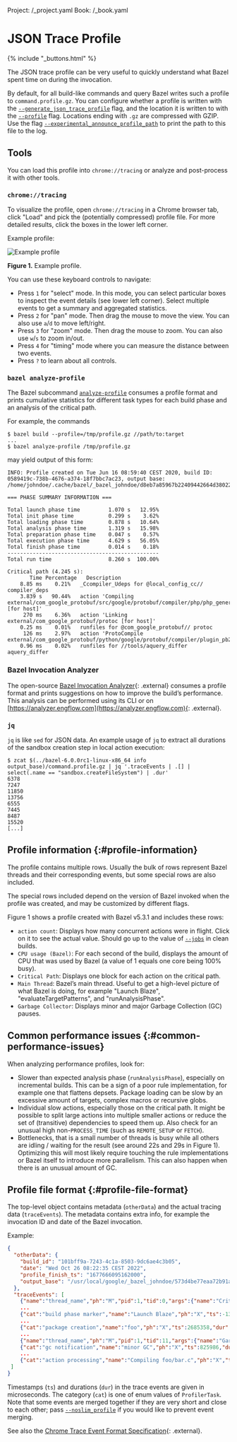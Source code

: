 Project: /_project.yaml
Book: /_book.yaml

# JSON Trace Profile

{% include "_buttons.html" %}

The JSON trace profile can be very useful to quickly understand what Bazel spent
time on during the invocation.

By default, for all build-like commands and query Bazel writes such a profile to
`command.profile.gz`. You can configure whether a profile is written with the
[`--generate_json_trace_profile`](/reference/command-line-reference#flag--generate_json_trace_profile)
flag, and the location it is written to with the
[`--profile`](/docs/user-manual#profile) flag. Locations ending with `.gz` are
compressed with GZIP. Use the flag
[`--experimental_announce_profile_path`](/reference/command-line-reference#flag--experimental_announce_profile_path)
to print the path to this file to the log.

## Tools

You can load this profile into `chrome://tracing` or analyze and
post-process it with other tools.

### `chrome://tracing`

To visualize the profile, open `chrome://tracing` in a Chrome browser tab,
click "Load" and pick the (potentially compressed) profile file. For more
detailed results, click the boxes in the lower left corner.

Example profile:

![Example profile](/docs/images/json-trace-profile.png "Example profile")

**Figure 1.** Example profile.

You can use these keyboard controls to navigate:

*   Press `1` for "select" mode. In this mode, you can select
    particular boxes to inspect the event details (see lower left corner).
    Select multiple events to get a summary and aggregated statistics.
*   Press `2` for "pan" mode. Then drag the mouse to move the view. You
    can also use `a`/`d` to move left/right.
*   Press `3` for "zoom" mode. Then drag the mouse to zoom. You can
    also use `w`/`s` to zoom in/out.
*   Press `4` for "timing" mode where you can measure the distance
    between two events.
*   Press `?` to learn about all controls.

### `bazel analyze-profile`

The Bazel subcommand [`analyze-profile`](/docs/user-manual#analyze-profile)
consumes a profile format and prints cumulative statistics for
different task types for each build phase and an analysis of the critical path.

For example, the commands

```
$ bazel build --profile=/tmp/profile.gz //path/to:target
...
$ bazel analyze-profile /tmp/profile.gz
```

may yield output of this form:

```
INFO: Profile created on Tue Jun 16 08:59:40 CEST 2020, build ID: 0589419c-738b-4676-a374-18f7bbc7ac23, output base: /home/johndoe/.cache/bazel/_bazel_johndoe/d8eb7a85967b22409442664d380222c0

=== PHASE SUMMARY INFORMATION ===

Total launch phase time         1.070 s   12.95%
Total init phase time           0.299 s    3.62%
Total loading phase time        0.878 s   10.64%
Total analysis phase time       1.319 s   15.98%
Total preparation phase time    0.047 s    0.57%
Total execution phase time      4.629 s   56.05%
Total finish phase time         0.014 s    0.18%
------------------------------------------------
Total run time                  8.260 s  100.00%

Critical path (4.245 s):
       Time Percentage   Description
    8.85 ms    0.21%   _Ccompiler_Udeps for @local_config_cc// compiler_deps
    3.839 s   90.44%   action 'Compiling external/com_google_protobuf/src/google/protobuf/compiler/php/php_generator.cc [for host]'
     270 ms    6.36%   action 'Linking external/com_google_protobuf/protoc [for host]'
    0.25 ms    0.01%   runfiles for @com_google_protobuf// protoc
     126 ms    2.97%   action 'ProtoCompile external/com_google_protobuf/python/google/protobuf/compiler/plugin_pb2.py'
    0.96 ms    0.02%   runfiles for //tools/aquery_differ aquery_differ
```

### Bazel Invocation Analyzer

The open-source
[Bazel Invocation Analyzer](https://github.com/EngFlow/bazel_invocation_analyzer){: .external}
consumes a profile format and prints suggestions on how to improve
the build’s performance. This analysis can be performed using its CLI or on
[https://analyzer.engflow.com](https://analyzer.engflow.com){: .external}.

### `jq`

`jq` is like `sed` for JSON data. An example usage of `jq` to extract all
durations of the sandbox creation step in local action execution:

```
$ zcat $(../bazel-6.0.0rc1-linux-x86_64 info output_base)/command.profile.gz | jq '.traceEvents | .[] | select(.name == "sandbox.createFileSystem") | .dur'
6378
7247
11850
13756
6555
7445
8487
15520
[...]
```

## Profile information {:#profile-information}

The profile contains multiple rows. Usually the bulk of rows represent Bazel
threads and their corresponding events, but some special rows are also included.

The special rows included depend on the version of Bazel invoked when the
profile was created, and may be customized by different flags.

Figure 1 shows a profile created with Bazel v5.3.1 and includes these rows:

*   `action count`: Displays how many concurrent actions were in flight. Click
    on it to see the actual value. Should go up to the value of
    [`--jobs`](/reference/command-line-reference#flag--jobs) in clean
    builds.
*   `CPU usage (Bazel)`: For each second of the build, displays the amount of
    CPU that was used by Bazel (a value of 1 equals one core being 100% busy).
*   `Critical Path`: Displays one block for each action on the critical path.
*   `Main Thread`: Bazel’s main thread. Useful to get a high-level picture of
    what Bazel is doing, for example "Launch Blaze", "evaluateTargetPatterns",
    and "runAnalysisPhase".
*   `Garbage Collector`: Displays minor and major Garbage Collection (GC)
    pauses.

## Common performance issues {:#common-performance-issues}

When analyzing performance profiles, look for:

*   Slower than expected analysis phase (`runAnalysisPhase`), especially on
    incremental builds. This can be a sign of a poor rule implementation, for
    example one that flattens depsets. Package loading can be slow by an
    excessive amount of targets, complex macros or recursive globs.
*   Individual slow actions, especially those on the critical path. It might be
    possible to split large actions into multiple smaller actions or reduce the
    set of (transitive) dependencies to speed them up. Also check for an unusual
    high non-`PROCESS_TIME` (such as `REMOTE_SETUP` or `FETCH`).
*   Bottlenecks, that is a small number of threads is busy while all others are
    idling / waiting for the result (see around 22s and 29s in Figure 1).
    Optimizing this will most likely require touching the rule implementations
    or Bazel itself to introduce more parallelism. This can also happen when
    there is an unusual amount of GC.

## Profile file format {:#profile-file-format}

The top-level object contains metadata (`otherData`) and the actual tracing data
(`traceEvents`). The metadata contains extra info, for example the invocation ID
and date of the Bazel invocation.

Example:

```json
{
  "otherData": {
    "build_id": "101bff9a-7243-4c1a-8503-9dc6ae4c3b05",
    "date": "Wed Oct 26 08:22:35 CEST 2022",
    "profile_finish_ts": "1677666095162000",
    "output_base": "/usr/local/google/_bazel_johndoe/573d4be77eaa72b91a3dfaa497bf8cd0"
  },
  "traceEvents": [
    {"name":"thread_name","ph":"M","pid":1,"tid":0,"args":{"name":"Critical Path"}},
    ...
    {"cat":"build phase marker","name":"Launch Blaze","ph":"X","ts":-1306000,"dur":1306000,"pid":1,"tid":21},
    ...
    {"cat":"package creation","name":"foo","ph":"X","ts":2685358,"dur":784,"pid":1,"tid":246},
    ...
    {"name":"thread_name","ph":"M","pid":1,"tid":11,"args":{"name":"Garbage Collector"}},
    {"cat":"gc notification","name":"minor GC","ph":"X","ts":825986,"dur":11000,"pid":1,"tid":11},
    ...
    {"cat":"action processing","name":"Compiling foo/bar.c","ph":"X","ts":54413389,"dur":357594,"pid":1,"args":{"mnemonic":"CppCompile"},"tid":341},
 ]
}
```

Timestamps (`ts`) and durations (`dur`) in the trace events are given in
microseconds. The category (`cat`) is one of enum values of `ProfilerTask`.
Note that some events are merged together if they are very short and close to
each other; pass
[`--noslim_profile`](/reference/command-line-reference#flag--slim_profile)
if you would like to prevent event merging.

See also the
[Chrome Trace Event Format Specification](https://docs.google.com/document/d/1CvAClvFfyA5R-PhYUmn5OOQtYMH4h6I0nSsKchNAySU/preview){: .external}.

